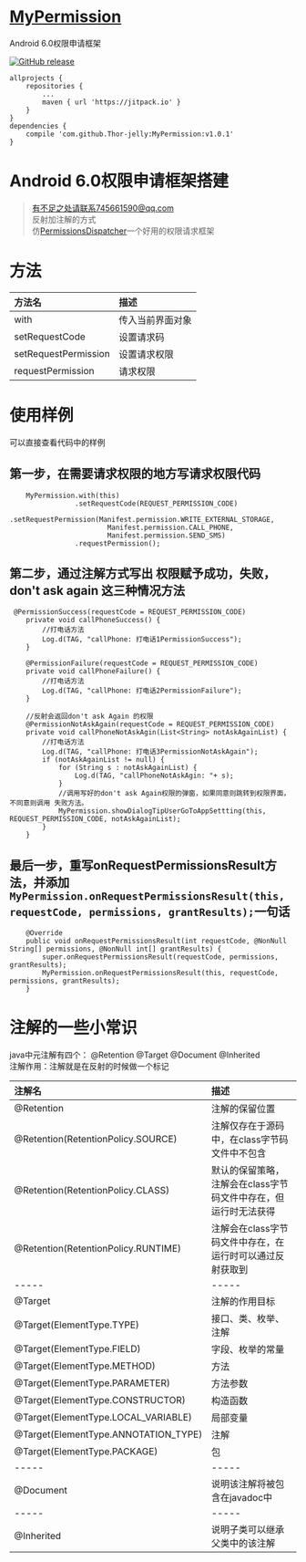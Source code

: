 # [MyPermission](https://github.com/Thor-jelly/MyPermission)
Android 6.0权限申请框架

[![GitHub release](https://img.shields.io/badge/release-v1.0.2-green.svg)](https://github.com/Thor-jelly/MyPermission/releases)

```
allprojects {
	repositories {
		...
		maven { url 'https://jitpack.io' }
	}
}
dependencies {
    compile 'com.github.Thor-jelly:MyPermission:v1.0.1'
}
```

# Android 6.0权限申请框架搭建
> 有不足之处请联系745661590@qq.com  
> 反射加注解的方式  
> 仿[PermissionsDispatcher](https://github.com/permissions-dispatcher/PermissionsDispatcher)一个好用的权限请求框架


# 方法
|方法名|描述|
|:----|:---|
|with|  传入当前界面对象|
|setRequestCode|    设置请求码|
|setRequestPermission|  设置请求权限|
|requestPermission|  请求权限|

# 使用样例
可以直接查看代码中的样例

## 第一步，在需要请求权限的地方写请求权限代码

```
    MyPermission.with(this)
                .setRequestCode(REQUEST_PERMISSION_CODE)
                .setRequestPermission(Manifest.permission.WRITE_EXTERNAL_STORAGE,
                        Manifest.permission.CALL_PHONE,
                        Manifest.permission.SEND_SMS)
                .requestPermission();
```

## 第二步，通过注解方式写出 权限赋予成功，失败，don't ask again 这三种情况方法

```
 @PermissionSuccess(requestCode = REQUEST_PERMISSION_CODE)
    private void callPhoneSuccess() {
        //打电话方法
        Log.d(TAG, "callPhone: 打电话1PermissionSuccess");
    }

    @PermissionFailure(requestCode = REQUEST_PERMISSION_CODE)
    private void callPhoneFailure() {
        //打电话方法
        Log.d(TAG, "callPhone: 打电话2PermissionFailure");
    }

    //反射会返回don't ask Again 的权限
    @PermissionNotAskAgain(requestCode = REQUEST_PERMISSION_CODE)
    private void callPhoneNotAskAgin(List<String> notAskAgainList) {
        //打电话方法
        Log.d(TAG, "callPhone: 打电话3PermissionNotAskAgain");
        if (notAskAgainList != null) {
            for (String s : notAskAgainList) {
                Log.d(TAG, "callPhoneNotAskAgin: "+ s);
            }
            //调用写好的don't ask Again权限的弹窗，如果同意则跳转到权限界面，不同意则调用 失败方法。
            MyPermission.showDialogTipUserGoToAppSettting(this, REQUEST_PERMISSION_CODE, notAskAgainList);
        }
    }
```

## 最后一步，重写onRequestPermissionsResult方法，并添加`MyPermission.onRequestPermissionsResult(this, requestCode, permissions, grantResults);`一句话

```
    @Override
    public void onRequestPermissionsResult(int requestCode, @NonNull String[] permissions, @NonNull int[] grantResults) {
        super.onRequestPermissionsResult(requestCode, permissions, grantResults);
        MyPermission.onRequestPermissionsResult(this, requestCode, permissions, grantResults);
    }
```

# 注解的一些小常识
java中元注解有四个： @Retention @Target @Document @Inherited  
注解作用：注解就是在反射的时候做一个标记

|注解名|描述|
|:---|:---|
|@Retention|    注解的保留位置|　　　　　　　　　
|@Retention(RetentionPolicy.SOURCE)|    注解仅存在于源码中，在class字节码文件中不包含|
|@Retention(RetentionPolicy.CLASS)| 默认的保留策略，注解会在class字节码文件中存在，但运行时无法获得|
|@Retention(RetentionPolicy.RUNTIME)|   注解会在class字节码文件中存在，在运行时可以通过反射获取到|
|-----|-----|
|@Target| 注解的作用目标|
|@Target(ElementType.TYPE)| 接口、类、枚举、注解|
|@Target(ElementType.FIELD)|    字段、枚举的常量|
|@Target(ElementType.METHOD)|   方法|
|@Target(ElementType.PARAMETER)|    方法参数|
|@Target(ElementType.CONSTRUCTOR)|  构造函数|
|@Target(ElementType.LOCAL_VARIABLE)|   局部变量|
|@Target(ElementType.ANNOTATION_TYPE)|  注解|
|@Target(ElementType.PACKAGE)|  包|
|-----|-----|
|@Document| 说明该注解将被包含在javadoc中|
|-----|-----|
|@Inherited|    说明子类可以继承父类中的该注解|
